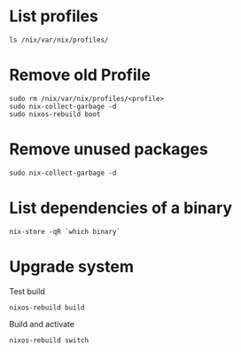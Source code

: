 
# List profiles

    ls /nix/var/nix/profiles/

# Remove old Profile

    sudo rm /nix/var/nix/profiles/<profile>
    sudo nix-collect-garbage -d
    sudo nixos-rebuild boot

# Remove unused packages

    sudo nix-collect-garbage -d

# List dependencies of a binary

    nix-store -qR `which binary`

# Upgrade system

Test build

    nixos-rebuild build

Build and activate

    nixos-rebuild switch
